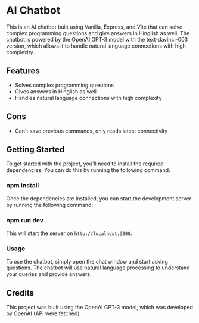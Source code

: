 # AI Chatbot

This is an AI chatbot built using Vanilla, Express, and Vite that can solve complex programming questions and give answers in Hinglish as well. The chatbot is powered by the OpenAI GPT-3 model with the text-davinci-003 version, which allows it to handle natural language connections with high complexity.

## Features

- Solves complex programming questions
- Gives answers in Hinglish as well
- Handles natural language connections with high complexity

## Cons

- Can't save previous commands, only reads latest connectivity

## Getting Started

To get started with the project, you'll need to install the required dependencies. You can do this by running the following command:

### npm install

Once the dependencies are installed, you can start the development server by running the following command:

### npm run dev


This will start the server on `http://localhost:3000`.

### Usage

To use the chatbot, simply open the chat window and start asking questions. The chatbot will use natural language processing to understand your queries and provide answers.

## Credits

This project was built using the OpenAI GPT-3 model, which was developed by OpenAI (API were fetched).


